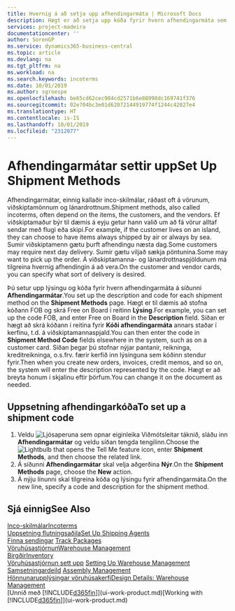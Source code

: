 ```yaml
---
title: Hvernig á að setja upp afhendingarmáta | Microsoft Docs
description: Hægt er að setja upp kóða fyrir hvern afhendingarmáta sem boðið er upp á og slá inn upplýsingar um þá.
services: project-madeira
documentationcenter: ''
author: SorenGP
ms.service: dynamics365-business-central
ms.topic: article
ms.devlang: na
ms.tgt_pltfrm: na
ms.workload: na
ms.search.keywords: incoterms
ms.date: 10/01/2019
ms.author: sgroespe
ms.openlocfilehash: be65cd62cec984cd2571b6e88998dc169741f376
ms.sourcegitcommit: 02e704bc3e01d62072144919774f1244c42827e4
ms.translationtype: HT
ms.contentlocale: is-IS
ms.lasthandoff: 10/01/2019
ms.locfileid: "2312077"
---
```

# <a name="set-up-shipment-methods"></a><span data-ttu-id="2cd93-103">Afhendingarmátar settir upp</span><span class="sxs-lookup"><span data-stu-id="2cd93-103">Set Up Shipment Methods</span></span>
<span data-ttu-id="2cd93-104">Afhendingarmátar, einnig kallaðir inco-skilmálar, ráðast oft á vörunum, viðskiptamönnum og lánardrottnum.</span><span class="sxs-lookup"><span data-stu-id="2cd93-104">Shipment methods, also called incoterms, often depend on the items, the customers, and the vendors.</span></span> <span data-ttu-id="2cd93-105">Ef viðskiptamaður býr til dæmis á eyju getur hann valið um að fá vörur alltaf sendar með flugi eða skipi.</span><span class="sxs-lookup"><span data-stu-id="2cd93-105">For example, if the customer lives on an island, they can choose to have items always shipped by air or always by sea.</span></span> <span data-ttu-id="2cd93-106">Sumir viðskiptamenn gætu þurft afhendingu næsta dag.</span><span class="sxs-lookup"><span data-stu-id="2cd93-106">Some customers may require next day delivery.</span></span> <span data-ttu-id="2cd93-107">Sumir gætu viljað sækja pöntunina.</span><span class="sxs-lookup"><span data-stu-id="2cd93-107">Some may want to pick up the order.</span></span> <span data-ttu-id="2cd93-108">Á viðskiptamanna- og lánardrottnaspjöldunum má tilgreina hvernig afhendingin á að vera.</span><span class="sxs-lookup"><span data-stu-id="2cd93-108">On the customer and vendor cards, you can specify what sort of delivery is desired.</span></span>

<span data-ttu-id="2cd93-109">Þú setur upp lýsingu og kóða fyrir hvern afhendingarmáta á síðunni **Afhendingarmátar**.</span><span class="sxs-lookup"><span data-stu-id="2cd93-109">You set up the description and code for each shipment method on the **Shipment Methods** page.</span></span> <span data-ttu-id="2cd93-110">Hægt er til dæmis að stofna kóðann FOB og skrá Free on Board í reitinn **Lýsing**.</span><span class="sxs-lookup"><span data-stu-id="2cd93-110">For example, you can set up the code FOB, and enter Free on Board in the **Description** field.</span></span> <span data-ttu-id="2cd93-111">Síðan er hægt að skrá kóðann í reitina fyrir **Kóði afhendingarmáta** annars staðar í kerfinu, t.d. á viðskiptamannaspjald.</span><span class="sxs-lookup"><span data-stu-id="2cd93-111">You can then enter the code in **Shipment Method Code** fields elsewhere in the system, such as on a customer card.</span></span> <span data-ttu-id="2cd93-112">Síðan þegar þú stofnar nýjar pantanir, reikninga, kreditreikninga, o.s.frv. færir kerfið inn lýsinguna sem kóðinn stendur fyrir.</span><span class="sxs-lookup"><span data-stu-id="2cd93-112">Then when you create new orders, invoices, credit memos, and so on, the system will enter the description represented by the code.</span></span> <span data-ttu-id="2cd93-113">Hægt er að breyta honum í skjalinu eftir þörfum.</span><span class="sxs-lookup"><span data-stu-id="2cd93-113">You can change it on the document as needed.</span></span>

## <a name="to-set-up-a-shipment-code"></a><span data-ttu-id="2cd93-114">Uppsetning afhendingarkóða</span><span class="sxs-lookup"><span data-stu-id="2cd93-114">To set up a shipment code</span></span>
1. <span data-ttu-id="2cd93-115">Veldu ![Ljósaperuna sem opnar eiginleika Viðmótsleitar](media/ui-search/search_small.png "Segðu mér hvað þú vilt gera") táknið, sláðu inn **Afhendingarmátar** og veldu síðan tengda tengilinn.</span><span class="sxs-lookup"><span data-stu-id="2cd93-115">Choose the ![Lightbulb that opens the Tell Me feature](media/ui-search/search_small.png "Tell me what you want to do") icon, enter **Shipment Methods**, and then choose the related link.</span></span>
2. <span data-ttu-id="2cd93-116">Á síðunni **Afhendingarmátar** skal velja aðgerðina **Nýr**.</span><span class="sxs-lookup"><span data-stu-id="2cd93-116">On the **Shipment Methods** page, choose the **New** action.</span></span>
3. <span data-ttu-id="2cd93-117">Á nýju línunni skal tilgreina kóða og lýsingu fyrir afhendingarmáta.</span><span class="sxs-lookup"><span data-stu-id="2cd93-117">On the new line, specify a code and description for the shipment method.</span></span>

## <a name="see-also"></a><span data-ttu-id="2cd93-118">Sjá einnig</span><span class="sxs-lookup"><span data-stu-id="2cd93-118">See Also</span></span>
[<span data-ttu-id="2cd93-119">Inco-skilmálar</span><span class="sxs-lookup"><span data-stu-id="2cd93-119">Incoterms</span></span>](https://iccwbo.org/resources-for-business/incoterms-rules)  
[<span data-ttu-id="2cd93-120">Uppsetning flutningsaðila</span><span class="sxs-lookup"><span data-stu-id="2cd93-120">Set Up Shipping Agents</span></span>](sales-how-to-set-up-shipping-agents.md)  
<span data-ttu-id="2cd93-121">[Finna sendingar](sales-how-track-packages.md)  </span><span class="sxs-lookup"><span data-stu-id="2cd93-121">[Track Packages](sales-how-track-packages.md)  </span></span>  
[<span data-ttu-id="2cd93-122">Vöruhúsastjórnun</span><span class="sxs-lookup"><span data-stu-id="2cd93-122">Warehouse Management</span></span>](warehouse-manage-warehouse.md)  
[<span data-ttu-id="2cd93-123">Birgðir</span><span class="sxs-lookup"><span data-stu-id="2cd93-123">Inventory</span></span>](inventory-manage-inventory.md)  
<span data-ttu-id="2cd93-124">[Vöruhúsastjórnun sett upp](warehouse-setup-warehouse.md)   </span><span class="sxs-lookup"><span data-stu-id="2cd93-124">[Setting Up Warehouse Management](warehouse-setup-warehouse.md)   </span></span>  
<span data-ttu-id="2cd93-125">[Samsetningardeild](assembly-assemble-items.md)  </span><span class="sxs-lookup"><span data-stu-id="2cd93-125">[Assembly Management](assembly-assemble-items.md)  </span></span>  
[<span data-ttu-id="2cd93-126">Hönnunarupplýsingar vöruhúsakerfi</span><span class="sxs-lookup"><span data-stu-id="2cd93-126">Design Details: Warehouse Management</span></span>](design-details-warehouse-management.md)  
<span data-ttu-id="2cd93-127">[Unnið með [!INCLUDE[d365fin](includes/d365fin_md.md)]](ui-work-product.md)</span><span class="sxs-lookup"><span data-stu-id="2cd93-127">[Working with [!INCLUDE[d365fin](includes/d365fin_md.md)]](ui-work-product.md)</span></span>  

